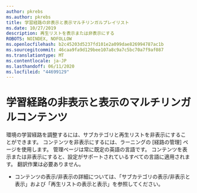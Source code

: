 ```yaml
---
author: pkrebs
ms.author: pkrebs
title: 学習経路の非表示と表示マルチリンガルプレイリスト
ms.date: 10/27/2019
description: 再生リストを表示または非表示にする
ROBOTS: NOINDEX, NOFOLLOW
ms.openlocfilehash: b2c45203d5237fd101e2a099dae826994787ac1b
ms.sourcegitcommit: 46caa9fa9d129bee107a8c9a7c5bc70a7f9af087
ms.translationtype: MT
ms.contentlocale: ja-JP
ms.lasthandoff: 06/11/2020
ms.locfileid: "44699129"
---
```

# <a name="hide-and-show-learning-pathways-multilingual-content"></a>学習経路の非表示と表示のマルチリンガルコンテンツ 

環境の学習経路を調整するには、サブカテゴリと再生リストを非表示にすることができます。 コンテンツを非表示にするには、ラーニングの [経路の管理] ページを使用します。 管理ページは常に既定の英語の言語です。 コンテンツを表示または非表示にすると、設定がサポートされているすべての言語に適用されます。 翻訳作業は必要ありません。 

- コンテンツの表示/非表示の詳細については、「サブカテゴリの表示/非表示と表示」および「再生リストの表示と表示」を参照してください。 



